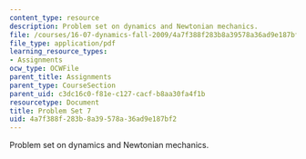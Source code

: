 ```yaml
---
content_type: resource
description: Problem set on dynamics and Newtonian mechanics.
file: /courses/16-07-dynamics-fall-2009/4a7f388f283b8a39578a36ad9e187bf2_MIT16_07F09_hw07.pdf
file_type: application/pdf
learning_resource_types:
- Assignments
ocw_type: OCWFile
parent_title: Assignments
parent_type: CourseSection
parent_uid: c3dc16c0-f81e-c127-cacf-b8aa30fa4f1b
resourcetype: Document
title: Problem Set 7
uid: 4a7f388f-283b-8a39-578a-36ad9e187bf2
---
```

Problem set on dynamics and Newtonian mechanics.

